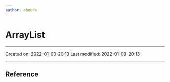 ```yaml
---
author: aboude
---
```

# ArrayList
___

Created on: 2022-01-03-20:13
Last modified: 2022-01-03-20:13

___

## Reference